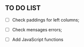## TO DO LIST

- [ ] Check paddings for left columns; 
- [ ] Check mensages errors;
- [ ] Add JavaScript functions 


